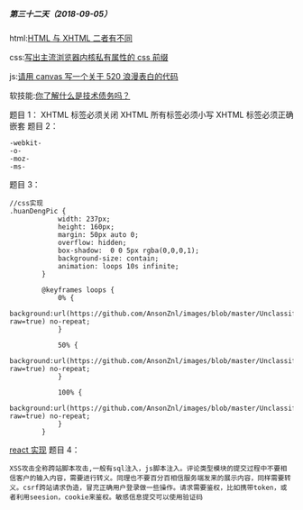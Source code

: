 ##### 第三十二天（2018-09-05）

html:[HTML 与 XHTML 二者有不同](https://github.com/zivenday/learning/issues/119)

css:[写出主流浏览器内核私有属性的 css 前缀](https://github.com/zivenday/learning/issues/120)

js:[请用 canvas 写一个关于 520 浪漫表白的代码](https://github.com/zivenday/learning/issues/121)

软技能:[你了解什么是技术债务吗？](https://github.com/zivenday/learning/issues/122)

题目 1：
XHTML 标签必须关闭
XHTML 所有标签必须小写
XHTML 标签必须正确嵌套
题目 2：

```
-webkit-
-o-
-moz-
-ms-
```

题目 3：

```
//css实现
.huanDengPic {
            width: 237px;
            height: 160px;
            margin: 50px auto 0;
            overflow: hidden;
            box-shadow:  0 0 5px rgba(0,0,0,1);
            background-size: contain;
            animation: loops 10s infinite;
        }

        @keyframes loops {
            0% {
                background:url(https://github.com/AnsonZnl/images/blob/master/Unclassified/WechatIMG1.jpeg?raw=true) no-repeat;
            }

            50% {
 background:url(https://github.com/AnsonZnl/images/blob/master/Unclassified/WechatIMG2.jpeg?raw=true) no-repeat;
            }

            100% {
 background:url(https://github.com/AnsonZnl/images/blob/master/Unclassified/WechatIMG3.jpeg?raw=true) no-repeat;
            }
        }
```

[react 实现](<[https://codepen.io/Konata9/pen/GRKvxjx?editors=0111](https://codepen.io/Konata9/pen/GRKvxjx?editors=0111)>)
题目 4：

```
XSS攻击全称跨站脚本攻击,一般有sql注入，js脚本注入。评论类型模块的提交过程中不要相信客户的输入内容，需要进行转义。同理也不要百分百相信服务端发来的展示内容，同样需要转义。csrf跨站请求伪造，冒充正确用户登录做一些操作。请求需要鉴权，比如携带token，或者利用seesion，cookie来鉴权。敏感信息提交可以使用验证码
```
